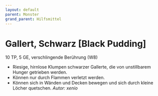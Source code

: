 ```yaml
---
layout: default
parent: Monster
grand_parent: Hilfsmittel
---
```


# Gallert, Schwarz [Black Pudding]
10 TP, 5 GE, verschlingende Berührung (W8)
- Riesige, hirnlose Klumpen schwarzer Gallerte, die von unstillbarem Hunger getrieben werden.
- Können nur durch Flammen verletzt werden.
- Können sich in Wänden und Decken bewegen und sich durch kleine Löcher quetschen.
*Autor: xenio*